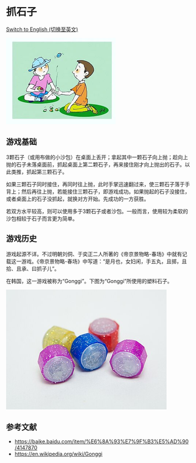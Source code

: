 # 抓石子

[Switch to English (切换至英文)](../../English/Games/Catching%20Stones.md)

![center | 500](../../_Images/cartoon%20stones.png)

## 游戏基础

3颗石子（或用布做的小沙包）在桌面上丢开；拿起其中一颗石子向上抛；趁向上抛的石子未落桌面前，抓起桌面上第二颗石子，再来接住刚才向上抛出的石子。以此类推，抓起第三颗石子。

如果三颗石子同时接住，再同时往上抛，此时手掌迅速翻过来，使三颗石子落于手背上；然后再往上抛，若能接住三颗石子，即游戏成功。如果抛起的石子没接住，或者桌面上的石子没抓起，就换对方开始。先成功的一方获胜。

若双方水平较高，则可以使用多于3颗石子或者沙包。一般而言，使用较为柔软的沙包相较于石子而言更为简单。

## 游戏历史

游戏起源不详。不过明朝刘侗、于奕正二人所著的《帝京景物略-春场》中就有记载这一游戏。《帝京景物略-春场》中写道：“是月也，女妇闲，手五丸，且掷，且拾、且承、曰抓子儿”。

在韩国，这一游戏被称为“Gonggi”。下图为“Gonggi”所使用的塑料石子。

![center | 500](../../_Images/korean%20stones.png)

## 参考文献
- https://baike.baidu.com/item/%E6%8A%93%E7%9F%B3%E5%AD%90/4147870
- https://en.wikipedia.org/wiki/Gonggi